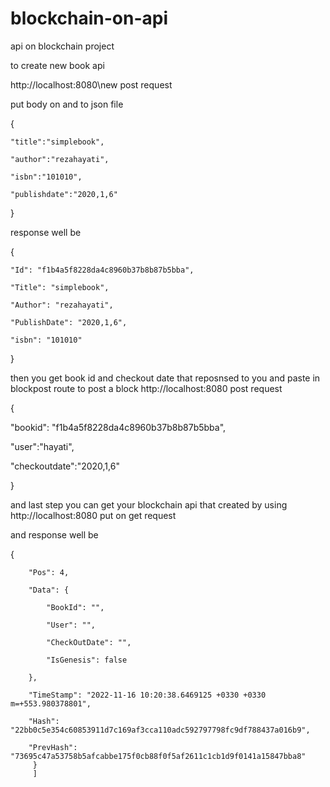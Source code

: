 # blockchain-on-api
api on blockchain project 


to create new book api

http://localhost:8080\new    post request

put body on and to json file 



{

    "title":"simplebook",

    "author":"rezahayati",

    "isbn":"101010",

    "publishdate":"2020,1,6"
}


response well be

{

    "Id": "f1b4a5f8228da4c8960b37b8b87b5bba",
    
    "Title": "simplebook",
    
    "Author": "rezahayati",
    
    "PublishDate": "2020,1,6",
    
    "isbn": "101010"
}



then you get book id and checkout date that reposnsed to you and paste in blockpost route to post a block
http://localhost:8080 post request 



{

   "bookid": "f1b4a5f8228da4c8960b37b8b87b5bba",
   
   "user":"hayati",
   
   "checkoutdate":"2020,1,6"

}


and last step you can get your blockchain api that created by using 
http://localhost:8080   put on get request


and response well be 


   {
   
        "Pos": 4,
        
        "Data": {
        
            "BookId": "",
            
            "User": "",
            
            "CheckOutDate": "",
            
            "IsGenesis": false
            
        },
    
        "TimeStamp": "2022-11-16 10:20:38.6469125 +0330 +0330 m=+553.980378801",
        
        "Hash": "22bb0c5e354c60853911d7c169af3cca110adc592797798fc9df788437a016b9",
        
        "PrevHash": "73695c47a53758b5afcabbe175f0cb88f0f5af2611c1cb1d9f0141a15847bba8"
         }
         ]
